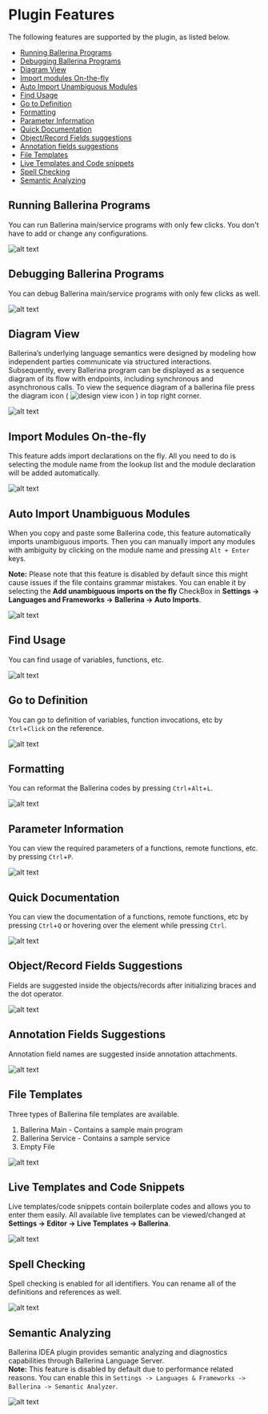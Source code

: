# Plugin Features

The following features are supported by the plugin, as listed below.

- [Running Ballerina Programs](#running-ballerina-programs)
- [Debugging Ballerina Programs](#debugging-ballerina-programs) 
- [Diagram View](#diagram-view)
- [Import modules On-the-fly](#import-modules-on-the-fly)
- [Auto Import Unambiguous Modules](#auto-import-unambiguous-modules)
- [Find Usage](#find-usage)
- [Go to Definition](#go-to-definition)
- [Formatting](#formatting)
- [Parameter Information](#parameter-information)
- [Quick Documentation](#quick-documentation)
- [Object/Record Fields suggestions](#objectrecord-fields-suggestions)
- [Annotation fields suggestions](#annotation-fields-suggestions)
- [File Templates](#file-templates)
- [Live Templates and Code snippets](#live-templates-and-code-snippets)
- [Spell Checking](#spell-checking)
- [Semantic Analyzing](#semantic-analyzing) 

## Running Ballerina Programs 

You can run Ballerina main/service programs with only few clicks. You don't have to add or change any configurations.

![alt text](images/RunConfig.gif)

## Debugging Ballerina Programs 

You can debug Ballerina main/service programs with only few clicks as well.

![alt text](images/DebugSupport.gif)

## Diagram View

Ballerina’s underlying language semantics were designed by modeling how independent parties communicate via structured interactions. 
Subsequently, every Ballerina program can be displayed as a sequence diagram of its flow with endpoints, including synchronous and asynchronous calls. 
To view the sequence diagram of a ballerina file press the diagram icon 
( ![design view icon](https://raw.githubusercontent.com/ballerina-platform/ballerina-lang/2fd0bdd4e7d081adf23901ed65eca32623d81889/tool-plugins/vscode/docs/show-diagram-icon.png) ) 
in top right corner.

![alt text](images/DiagramView.gif)

## Import Modules On-the-fly

This feature adds import declarations on the fly. All you need to do is selecting the module name from the lookup list and the module declaration will be added automatically.

![alt text](images/AutoImports.gif)

## Auto Import Unambiguous Modules

When you copy and paste some Ballerina code, this feature automatically imports unambiguous imports. Then you can manually import any modules with ambiguity by clicking on the module name and pressing `Alt + Enter` keys.

**Note:** Please note that this feature is disabled by default since this might cause issues if the file contains 
grammar mistakes. 
You can enable it by selecting the **Add unambiguous imports on the fly** CheckBox in **Settings -> Languages and Frameworks -> Ballerina -> Auto Imports**.

![alt text](images/AutoImports2.gif)

## Find Usage

You can find usage of variables, functions, etc.

![alt text](images/FindUsage.gif)

## Go to Definition

You can go to definition of variables, function invocations, etc by `Ctrl`+`Click` on the reference.

![alt text](images/GoToDefinition.gif)

## Formatting

You can reformat the Ballerina codes by pressing `Ctrl`+`Alt`+`L`.

![alt text](images/Formatting.gif)

## Parameter Information

You can view the required parameters of a functions, remote functions, etc. by pressing `Ctrl`+`P`.

![alt text](images/ParameterInfo.gif)

## Quick Documentation

You can view the documentation of a functions, remote functions, etc by pressing `Ctrl`+`Q` or hovering over the element while pressing `Ctrl`. 

![alt text](images/QuickDocumentation.gif)

## Object/Record Fields Suggestions

Fields are suggested inside the objects/records after initializing braces and the dot operator.

![alt text](images/StructFields.gif)

## Annotation Fields Suggestions

Annotation field names are suggested inside annotation attachments.

![alt text](images/AnnotationFields.gif)

## File Templates

Three types of Ballerina file templates are available.
1) Ballerina Main - Contains a sample main program
2) Ballerina Service - Contains a sample service
3) Empty File

![alt text](images/FileTemplates.gif)

## Live Templates and Code Snippets

Live templates/code snippets contain boilerplate codes and allows you to enter them easily. All available live templates can be viewed/changed at **Settings -> Editor -> Live Templates -> Ballerina**.

![alt text](images/LiveTemplates.gif)

## Spell Checking

Spell checking is enabled for all identifiers. You can rename all of the definitions and references as well.

![alt text](images/SpellChecking.gif)

## Semantic Analyzing

Ballerina IDEA plugin provides semantic analyzing and diagnostics capabilities through Ballerina Language Server.  
**Note:** This feature is disabled by default due to performance related reasons. You can enable this in `Settings ->
 Languages & Frameworks -> Ballerina -> Semantic Analyzer`.

![alt text](images/SemanticAnalyzer.png)

